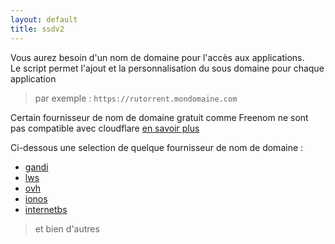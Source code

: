 ```yaml
---
layout: default
title: ssdv2
---
```

Vous aurez besoin d'un nom de domaine pour l'accès aux applications.  
Le script permet l'ajout et la personnalisation du sous domaine pour chaque application 
> par exemple : `https://rutorrent.mondomaine.com`

Certain fournisseur de nom de domaine gratuit comme Freenom ne sont pas compatible avec cloudflare [en savoir plus](https://href.li/?https://support.cloudflare.com/hc/en-us/articles/360020296512-DNS-Troubleshooting-FAQ)

Ci-dessous une selection de quelque fournisseur de nom de domaine : 
* [gandi](https://www.gandi.net/fr)
* [lws](https://www.lws.fr/nom-de-domaine.php)
* [ovh](https://www.ovh.com/fr/domaines/)
* [ionos](https://www.ionos.fr/domaine/noms-de-domaine)
* [internetbs](https://internetbs.net/)
> et bien d'autres